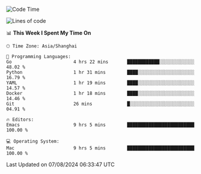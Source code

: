 <!--START_SECTION:waka-->
![Code Time](http://img.shields.io/badge/Code%20Time-2%2C116%20hrs%2041%20mins-blue)

![Lines of code](https://img.shields.io/badge/From%20Hello%20World%20I%27ve%20Written-308.0%20thousand%20lines%20of%20code-blue)

📊 **This Week I Spent My Time On** 

```text
🕑︎ Time Zone: Asia/Shanghai

💬 Programming Languages: 
Go                       4 hrs 22 mins       ████████████░░░░░░░░░░░░░   48.02 % 
Python                   1 hr 31 mins        ████░░░░░░░░░░░░░░░░░░░░░   16.79 % 
YAML                     1 hr 19 mins        ████░░░░░░░░░░░░░░░░░░░░░   14.57 % 
Docker                   1 hr 18 mins        ████░░░░░░░░░░░░░░░░░░░░░   14.46 % 
Git                      26 mins             █░░░░░░░░░░░░░░░░░░░░░░░░   04.91 % 

🔥 Editors: 
Emacs                    9 hrs 5 mins        █████████████████████████   100.00 % 

💻 Operating System: 
Mac                      9 hrs 5 mins        █████████████████████████   100.00 % 
```


 Last Updated on 07/08/2024 06:33:47 UTC
<!--END_SECTION:waka-->
